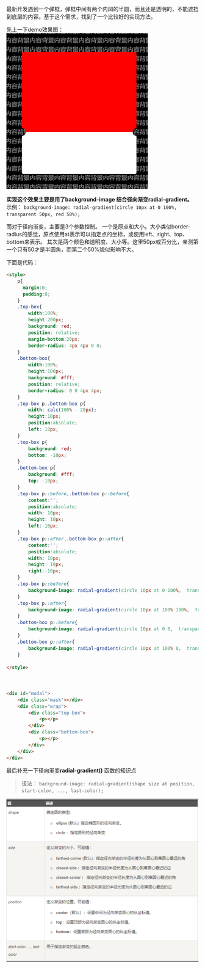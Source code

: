 最新开发遇到一个弹框，弹框中间有两个内凹的半圆，而且还是透明的，不能遮挡到底层的内容。基于这个需求，找到了一个比较好的实现方法。

先上一下demo效果图：
![image.png](../../images/css/radial-gradient-1.png)

**实现这个效果主要是用了background-image 结合径向渐变radial-gradient。**
示例：
`background-image: radial-gradient(circle 10px at 0 100%,  transparent 50px, red 50%);`

而对于径向渐变，主要是3个参数控制。
一个是原点和大小。大小类似border-radius的感觉，原点使用at表示可以指定点的坐标，或使用left、right、top、bottom来表示。
其次是两个颜色和透明度、大小等。这里50px或百分比，亲测第一个只有50才是半圆角，而第二个50%貌似影响不大。

下面是代码：
```html
<style>
    p{
      margin:0;
      padding:0;
    }
	.top-box{
		width:100%;
		height:200px;
		background: red;
		position: relative;
		margin-bottom:20px;
		border-radius: 4px 4px 0 0;
	}
	.bottom-box{
		width:100%;
		height:100px;
		background: #fff;
		position: relative;
		border-radius: 0 0 4px 4px;
	}
	.top-box p,.bottom-box p{
		width: calc(100% - 20px);
		height:10px;
		position:absolute;
		left: 10px;
	}
	.top-box p{
		background: red;
		bottom: -10px;
	}
	.bottom-box p{
		background: #fff;
		top: -10px;
	}
	.top-box p::before,.bottom-box p::before{
		content:'';
		position:absolute;
		width: 10px;
		height: 10px;
		left:-10px;
	}
	.top-box p::after,.bottom-box p::after{
		content:'';
		position:absolute;
		width: 10px;
		height: 10px;
		right:-10px;
	}
	.top-box p::before{
		background-image: radial-gradient(circle 10px at 0 100%,  transparent 50px, red 50%);
	}
	.top-box p::after{
		background-image: radial-gradient(circle 10px at 100% 100%,  transparent 50px, red 50%);
	}
	.bottom-box p::before{
		background-image: radial-gradient(circle 10px at 0 0,  transparent 50px, #fff 50%);
	}
	.bottom-box p::after{
		background-image: radial-gradient(circle 10px at 100% 0,  transparent 50px, #fff 50%);
	}

</style>



<div id="modal">
	<div class="mask"></div>
	<div class="wrap">
		<div class="top-box">
			<p></p>
		</div>
		<div class="bottom-box">
			<p></p>
		</div>
	</div>
</div>

```

最后补充一下径向渐变**radial-gradient()** 函数的知识点
> 语法：
> `background-image: radial-gradient(shape size at position, start-color, ..., last-color);`

![image.png](../../images/css/radial-gradient-2.png)